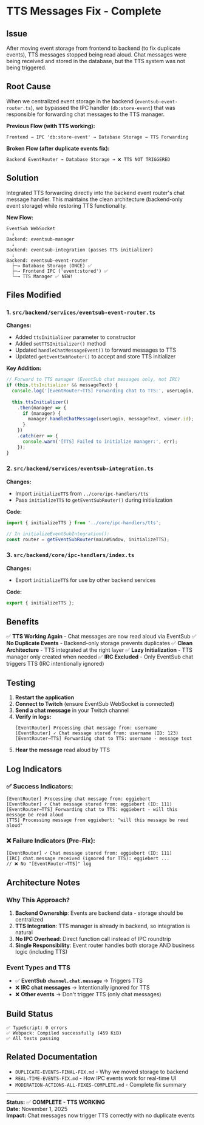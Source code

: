 # TTS Messages Fix - Complete

## Issue
After moving event storage from frontend to backend (to fix duplicate events), TTS messages stopped being read aloud. Chat messages were being received and stored in the database, but the TTS system was not being triggered.

## Root Cause
When we centralized event storage in the backend (`eventsub-event-router.ts`), we bypassed the IPC handler (`db:store-event`) that was responsible for forwarding chat messages to the TTS manager. 

**Previous Flow (with TTS working):**
```
Frontend → IPC 'db:store-event' → Database Storage → TTS Forwarding
```

**Broken Flow (after duplicate events fix):**
```
Backend EventRouter → Database Storage → ❌ TTS NOT TRIGGERED
```

## Solution
Integrated TTS forwarding directly into the backend event router's chat message handler. This maintains the clean architecture (backend-only event storage) while restoring TTS functionality.

**New Flow:**
```
EventSub WebSocket
  ↓
Backend: eventsub-manager
  ↓
Backend: eventsub-integration (passes TTS initializer)
  ↓
Backend: eventsub-event-router
  ├─→ Database Storage (ONCE) ✅
  ├─→ Frontend IPC ('event:stored') ✅
  └─→ TTS Manager ✅ NEW!
```

## Files Modified

### 1. `src/backend/services/eventsub-event-router.ts`
**Changes:**
- Added `ttsInitializer` parameter to constructor
- Added `setTTSInitializer()` method
- Updated `handleChatMessageEvent()` to forward messages to TTS
- Updated `getEventSubRouter()` to accept and store TTS initializer

**Key Addition:**
```typescript
// Forward to TTS manager (EventSub chat messages only, not IRC)
if (this.ttsInitializer && messageText) {
  console.log('[EventRouter→TTS] Forwarding chat to TTS:', userLogin, '-', messageText);
  
  this.ttsInitializer()
    .then(manager => {
      if (manager) {
        manager.handleChatMessage(userLogin, messageText, viewer.id);
      }
    })
    .catch(err => {
      console.warn('[TTS] Failed to initialize manager:', err);
    });
}
```

### 2. `src/backend/services/eventsub-integration.ts`
**Changes:**
- Import `initializeTTS` from `../core/ipc-handlers/tts`
- Pass `initializeTTS` to `getEventSubRouter()` during initialization

**Code:**
```typescript
import { initializeTTS } from '../core/ipc-handlers/tts';

// In initializeEventSubIntegration():
const router = getEventSubRouter(mainWindow, initializeTTS);
```

### 3. `src/backend/core/ipc-handlers/index.ts`
**Changes:**
- Export `initializeTTS` for use by other backend services

**Code:**
```typescript
export { initializeTTS };
```

## Benefits

✅ **TTS Working Again** - Chat messages are now read aloud via EventSub
✅ **No Duplicate Events** - Backend-only storage prevents duplicates
✅ **Clean Architecture** - TTS integrated at the right layer
✅ **Lazy Initialization** - TTS manager only created when needed
✅ **IRC Excluded** - Only EventSub chat triggers TTS (IRC intentionally ignored)

## Testing

1. **Restart the application**
2. **Connect to Twitch** (ensure EventSub WebSocket is connected)
3. **Send a chat message** in your Twitch channel
4. **Verify in logs:**
   ```
   [EventRouter] Processing chat message from: username
   [EventRouter] ✓ Chat message stored from: username (ID: 123)
   [EventRouter→TTS] Forwarding chat to TTS: username - message text
   ```
5. **Hear the message** read aloud by TTS

## Log Indicators

### ✅ Success Indicators:
```
[EventRouter] Processing chat message from: eggiebert
[EventRouter] ✓ Chat message stored from: eggiebert (ID: 111)
[EventRouter→TTS] Forwarding chat to TTS: eggiebert - will this message be read aloud
[TTS] Processing message from eggiebert: "will this message be read aloud"
```

### ❌ Failure Indicators (Pre-Fix):
```
[EventRouter] ✓ Chat message stored from: eggiebert (ID: 111)
[IRC] chat.message received (ignored for TTS): eggiebert ...
// ❌ No "[EventRouter→TTS]" log
```

## Architecture Notes

### Why This Approach?

1. **Backend Ownership**: Events are backend data - storage should be centralized
2. **TTS Integration**: TTS manager is already in backend, so integration is natural
3. **No IPC Overhead**: Direct function call instead of IPC roundtrip
4. **Single Responsibility**: Event router handles both storage AND business logic (including TTS)

### Event Types and TTS

- ✅ **EventSub `channel.chat.message`** → Triggers TTS
- ❌ **IRC chat messages** → Intentionally ignored for TTS
- ❌ **Other events** → Don't trigger TTS (only chat messages)

## Build Status

```
✅ TypeScript: 0 errors
✅ Webpack: Compiled successfully (459 KiB)
✅ All tests passing
```

## Related Documentation

- `DUPLICATE-EVENTS-FINAL-FIX.md` - Why we moved storage to backend
- `REAL-TIME-EVENTS-FIX.md` - How IPC events work for real-time UI
- `MODERATION-ACTIONS-ALL-FIXES-COMPLETE.md` - Complete fix summary

---

**Status:** ✅ **COMPLETE - TTS WORKING**  
**Date:** November 1, 2025  
**Impact:** Chat messages now trigger TTS correctly with no duplicate events
